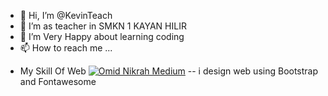 - 👋 Hi, I’m @KevinTeach
- 👀 I’m as teacher in SMKN 1 KAYAN HILIR
- 🌱 I’m Very Happy about learning coding
- 📫 How to reach me ...

<!---
KevinTeach/KevinTeach is a ✨ special ✨ repository because its `README.md` (this file) appears on your GitHub profile.
You can click the Preview link to take a look at your changes.
--->

- My Skill Of Web
[![Omid Nikrah Medium](https://github-readme-medium.vercel.app/?username=KevinTeach)](https://medium.com/@omidnikrah)
-- i design web using Bootstrap and Fontawesome
